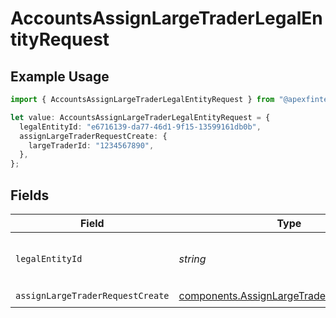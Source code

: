 # AccountsAssignLargeTraderLegalEntityRequest

## Example Usage

```typescript
import { AccountsAssignLargeTraderLegalEntityRequest } from "@apexfintechsolutions/ascend-sdk/models/operations";

let value: AccountsAssignLargeTraderLegalEntityRequest = {
  legalEntityId: "e6716139-da77-46d1-9f15-13599161db0b",
  assignLargeTraderRequestCreate: {
    largeTraderId: "1234567890",
  },
};
```

## Fields

| Field                                                                                                  | Type                                                                                                   | Required                                                                                               | Description                                                                                            | Example                                                                                                |
| ------------------------------------------------------------------------------------------------------ | ------------------------------------------------------------------------------------------------------ | ------------------------------------------------------------------------------------------------------ | ------------------------------------------------------------------------------------------------------ | ------------------------------------------------------------------------------------------------------ |
| `legalEntityId`                                                                                        | *string*                                                                                               | :heavy_check_mark:                                                                                     | The legalEntity id.                                                                                    | e6716139-da77-46d1-9f15-13599161db0b                                                                   |
| `assignLargeTraderRequestCreate`                                                                       | [components.AssignLargeTraderRequestCreate](../../models/components/assignlargetraderrequestcreate.md) | :heavy_check_mark:                                                                                     | N/A                                                                                                    |                                                                                                        |